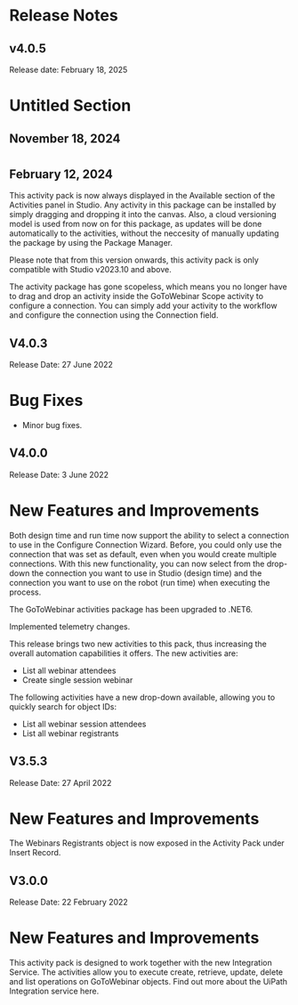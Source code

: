 ﻿# Release Notes


## v4.0.5

Release date: February 18, 2025

# Untitled Section


## November 18, 2024

#


## February 12, 2024

This activity pack is now always displayed in the Available section of the Activities panel in Studio. Any activity in this package can be installed by simply dragging and dropping it into the canvas. Also, a cloud versioning model is used from now on for this package, as updates will be done automatically to the activities, without the neccesity of manually updating the package by using the Package Manager.

Please note that from this version onwards, this activity pack is only compatible with Studio v2023.10 and above.

The activity package has gone scopeless, which means you no longer have to drag and drop an activity inside the GoToWebinar Scope activity to configure a connection. You can simply add your activity to the workflow and configure the connection using the Connection field.


## V4.0.3

Release Date: 27 June 2022

# Bug Fixes

* Minor bug fixes.


## V4.0.0

Release Date: 3 June 2022

# New Features and Improvements

Both design time and run time now support the ability to select a connection to use in the Configure Connection Wizard. Before, you could
                only use the connection that was set as default, even when you would create multiple
                connections. With this new functionality, you can now select from the drop-down the
                connection you want to use in Studio (design time) and the connection you want to
                use on the robot (run time) when executing the process.

The GoToWebinar activities package has been upgraded to .NET6.

Implemented telemetry changes.

This release brings two new activities to this pack, thus increasing the overall automation capabilities it offers. The new activities are:

* List all webinar attendees
* Create single session webinar

The following activities have a new drop-down available, allowing you to quickly search for object IDs:

* List all webinar session attendees
* List all webinar registrants


## V3.5.3

Release Date: 27 April 2022

# New Features and Improvements

The Webinars Registrants object is now exposed in the Activity Pack under Insert Record.


## V3.0.0

Release Date: 22 February 2022

# New Features and Improvements

This activity pack is designed to work together with the new Integration Service. The activities allow you to execute create, retrieve, update, delete and list operations on GoToWebinar objects. Find out more about the UiPath Integration service here.

